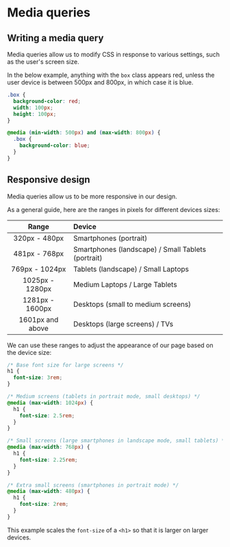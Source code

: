 # Media queries

## Writing a media query

Media queries allow us to modify CSS in response to various settings, such as
the user's screen size.

In the below example, anything with the `box` class appears red, unless the user
device is between 500px and 800px, in which case it is blue.

```css
.box {
  background-color: red;
  width: 100px;
  height: 100px;
}

@media (min-width: 500px) and (max-width: 800px) {
  .box {
    background-color: blue;
  }
}
```

## Responsive design

Media queries allow us to be more responsive in our design.

As a general guide, here are the ranges in pixels for different devices sizes:

|      Range       | Device                                             |
| :--------------: | :------------------------------------------------- |
|  320px - 480px   | Smartphones (portrait)                             |
|  481px - 768px   | Smartphones (landscape) / Small Tablets (portrait) |
|  769px - 1024px  | Tablets (landscape) / Small Laptops                |
| 1025px - 1280px  | Medium Laptops / Large Tablets                     |
| 1281px - 1600px  | Desktops (small to medium screens)                 |
| 1601px and above | Desktops (large screens) / TVs                     |

We can use these ranges to adjust the appearance of our page based on the device
size:

```css
/* Base font size for large screens */
h1 {
  font-size: 3rem;
}

/* Medium screens (tablets in portrait mode, small desktops) */
@media (max-width: 1024px) {
  h1 {
    font-size: 2.5rem;
  }
}

/* Small screens (large smartphones in landscape mode, small tablets) */
@media (max-width: 768px) {
  h1 {
    font-size: 2.25rem;
  }
}

/* Extra small screens (smartphones in portrait mode) */
@media (max-width: 480px) {
  h1 {
    font-size: 2rem;
  }
}
```

This example scales the `font-size` of a `<h1>` so that it is larger on larger
devices.
